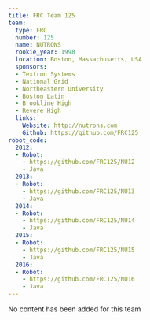 ```yaml
---
title: FRC Team 125
team:
  type: FRC
  number: 125
  name: NUTRONS
  rookie_year: 1998
  location: Boston, Massachusetts, USA
  sponsors:
  - Textron Systems
  - National Grid
  - Northeastern University
  - Boston Latin
  - Brookline High
  - Revere High
  links:
    Website: http://nutrons.com
    Github: https://github.com/FRC125
robot_code:
  2012:
  - Robot:
    - https://github.com/FRC125/NU12
    - Java
  2013:
  - Robot:
    - https://github.com/FRC125/NU13
    - Java
  2014:
  - Robot:
    - https://github.com/FRC125/NU14
    - Java
  2015:
  - Robot:
    - https://github.com/FRC125/NU15
    - Java
  2016:
  - Robot:
    - https://github.com/FRC125/NU16
    - Java
---
```


No content has been added for this team